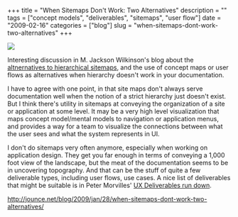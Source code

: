 +++
title = "When Sitemaps Don't Work: Two Alternatives"
description = ""
tags = ["concept models", "deliverables", "sitemaps", "user flow"]
date = "2009-02-16"
categories = ["blog"]
slug = "when-sitemaps-dont-work-two-alternatives"
+++



  <div class="notebook-screenshot"><a href="http://jounce.net/blog/2009/jan/28/when-sitemaps-dont-work-two-alternatives/"><img src="/media/bluga/wt49999b9d531cb.jpg"/></a></div><p>Interesting discussion in M. Jackson Wilkinson's blog about the <a href="http://jounce.net/blog/2009/jan/28/when-sitemaps-dont-work-two-alternatives/">altnernatives to hierarchical sitemaps</a>, and the use of concept maps or user flows as alternatives when hierarchy doesn't work in your documentation. </p>
<p>I have to agree with one point, in that site maps don't always serve documentation well when the notion of a strict hierarchy just doesn't exist. But I think there's utility in sitemaps at conveying the organization of a site or application at some level. It may be a very high level visualization that maps concept model/mental models to navigation or application menus, and provides a way for a team to visualize the connections between what the user sees and what the system represents in UI. </p>
<p>I don't do sitemaps very often anymore, especially when working on application design. They get you far enough in terms of conveying a 1,000 foot view of the landscape, but the meat of the documentation seems to be in uncovering topography. And that can be the stuff of quite a few deliverable types, including user flows, use cases. A nice list of deliverables that might be suitable is in Peter Morvilles' <a href="user-experience-deliverables.html">UX Deliverables run down</a>. </p>
    
  <a href="http://jounce.net/blog/2009/jan/28/when-sitemaps-dont-work-two-alternatives/">http://jounce.net/blog/2009/jan/28/when-sitemaps-dont-work-two-alternatives/</a>
